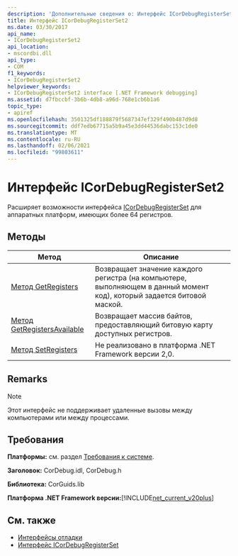 ```yaml
---
description: 'Дополнительные сведения о: Интерфейс ICorDebugRegisterSet2'
title: Интерфейс ICorDebugRegisterSet2
ms.date: 03/30/2017
api_name:
- ICorDebugRegisterSet2
api_location:
- mscordbi.dll
api_type:
- COM
f1_keywords:
- ICorDebugRegisterSet2
helpviewer_keywords:
- ICorDebugRegisterSet2 interface [.NET Framework debugging]
ms.assetid: d7fbccbf-3b6b-4db8-a96d-768e1cb6b1a6
topic_type:
- apiref
ms.openlocfilehash: 3501325df188879f5687347ef329f490b487d9d8
ms.sourcegitcommit: ddf7edb67715a5b9a45e3dd44536dabc153c1de0
ms.translationtype: MT
ms.contentlocale: ru-RU
ms.lasthandoff: 02/06/2021
ms.locfileid: "99803611"
---
```

# <a name="icordebugregisterset2-interface"></a>Интерфейс ICorDebugRegisterSet2

Расширяет возможности интерфейса [ICorDebugRegisterSet](icordebugregisterset-interface.md) для аппаратных платформ, имеющих более 64 регистров.  
  
## <a name="methods"></a>Методы  
  
|Метод|Описание|  
|------------|-----------------|  
|[Метод GetRegisters](icordebugregisterset2-getregisters-method.md)|Возвращает значение каждого регистра (на компьютере, выполняющем в данный момент код), который задается битовой маской.|  
|[Метод GetRegistersAvailable](icordebugregisterset2-getregistersavailable-method.md)|Возвращает массив байтов, предоставляющий битовую карту доступных регистров.|  
|[Метод SetRegisters](icordebugregisterset2-setregisters-method.md)|Не реализовано в платформа .NET Framework версии 2,0.|  
  
## <a name="remarks"></a>Remarks  
  
> [!NOTE]
> Этот интерфейс не поддерживает удаленные вызовы между компьютерами или между процессами.  
  
## <a name="requirements"></a>Требования  

 **Платформы:** см. раздел [Требования к системе](../../get-started/system-requirements.md).  
  
 **Заголовок:** CorDebug.idl, CorDebug.h  
  
 **Библиотека:** CorGuids.lib  
  
 **Платформа .NET Framework версии:**[!INCLUDE[net_current_v20plus](../../../../includes/net-current-v20plus-md.md)]  
  
## <a name="see-also"></a>См. также

- [Интерфейсы отладки](debugging-interfaces.md)
- [Интерфейс ICorDebugRegisterSet](icordebugregisterset-interface.md)
